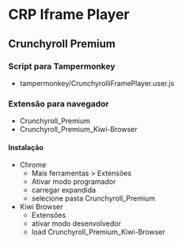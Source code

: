 # CRP Iframe Player

## Crunchyroll Premium
### Script para Tampermonkey 
- tampermonkey/CrunchyrolliFramePlayer.user.js


### Extensão para navegador
- Crunchyroll_Premium
- Crunchyroll_Premium_Kiwi-Browser

#### Instalação
- Chrome
    - Mais ferramentas > Extensões
    - Ativar modo programador
    - carregar expandida
    - selecione pasta Crunchyroll_Premium
- Kiwi Browser
    - Extensões
    - ativar modo desenvolvedor
    - load Crunchyroll_Premium_Kiwi-Browser
